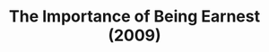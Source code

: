 ---
layout: shows
title: The Importance of Being Earnest (2009)
image: 
category: 
details:
  Theatre: Theatre Jacksonville
cast:
  Jack: Michael Lipp
crew:
external_links:
---